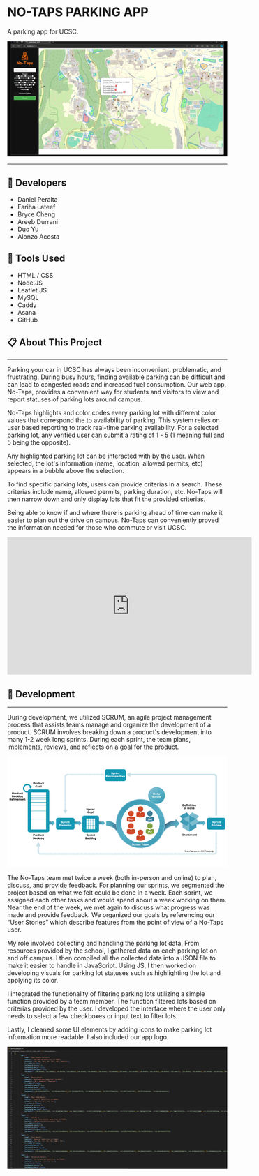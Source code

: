 # **NO-TAPS PARKING APP**
A parking app for UCSC.

![thumbnail](/images/blogs/projects/notaps/thumbnail.png)

---
## 👷 Developers 
- Daniel Peralta
- Fariha Lateef
- Bryce Cheng
- Areeb Durrani
- Duo Yu
- Alonzo Acosta

## 🔧 Tools Used 
- HTML / CSS
- Node.JS
- Leaflet.JS
- MySQL
- Caddy
- Asana
- GitHub

## 📋 About This Project
---
Parking your car in UCSC has always been inconvenient, problematic, and frustrating. During busy hours, finding available parking can be difficult and can lead to congested roads and increased fuel consumption. Our web app, No-Taps, provides a convenient way for students and visitors to view and report statuses of parking lots around campus. 

No-Taps highlights and color codes every parking lot with different color values that correspond the to availability of parking. This system relies on user based reporting to track real-time parking availability. For a selected parking lot, any verified user can submit a rating of 1 - 5 (1 meaning full and 5 being the opposite). 

Any highlighted parking lot can be interacted with by the user. When selected, the lot's information (name, location, allowed permits, etc) appears in a bubble above the selection. 

To find specific parking lots, users can provide criterias in a search. These criterias include name, allowed permits, parking duration, etc. No-Taps will then narrow down and only display lots that fit the provided criterias. 

Being able to know if and where there is parking ahead of time can make it easier to plan out the drive on campus. No-Taps can conveniently proved the information needed for those who commute or visit UCSC. 

<iframe width="560" height="315" src="https://www.youtube.com/embed/nnEeCHnOwJY?si=2Tbl_3aEiRxIzVr-" title="YouTube video player" frameborder="0" allow="accelerometer; clipboard-write; encrypted-media; gyroscope; picture-in-picture; web-share" referrerpolicy="strict-origin-when-cross-origin" allowfullscreen></iframe>

## 🔨 Development 
---
During development, we utilized SCRUM, an agile project management process that assists teams manage and organize the development of a product. SCRUM involves breaking down a product's development into many 1-2 week long sprints. During each sprint, the team plans, implements, reviews, and reflects on a goal for the product. 

![Scrum Framework © Scrum.org](/images/blogs/projects/notaps/scrum-framework.png)

The No-Taps team met twice a week (both in-person and online) to plan, discuss, and provide feedback. For planning our sprints, we segmented the project based on what we felt could be done in a week. Each sprint, we assigned each other tasks and would spend about a week working on them. Near the end of the week, we met again to discuss what progress was made and provide feedback. We organized our goals by referencing our “User Stories” which describe features from the point of view of a No-Taps user. 

My role involved collecting and handling the parking lot data. From resources provided by the school, I gathered data on each parking lot on and off campus. I then compiled all the collected data into a JSON file to make it easier to handle in JavaScript. Using JS, I then worked on developing visuals for parking lot statuses such as highlighting the lot and applying its color. 

I integrated the functionality of filtering parking lots utilizing a simple function provided by a team member. The function filtered lots based on criterias provided by the user. I developed the interface where the user only needs to select a few checkboxes or input text to filter lots. 

Lastly, I cleaned some UI elements by adding icons to make parking lot information more readable. I also included our app logo. 

![Scrum Framework © Scrum.org](/images/blogs/projects/notaps/parking-data.png)